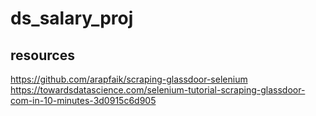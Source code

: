 # ds_salary_proj
## resources 
https://github.com/arapfaik/scraping-glassdoor-selenium
https://towardsdatascience.com/selenium-tutorial-scraping-glassdoor-com-in-10-minutes-3d0915c6d905
